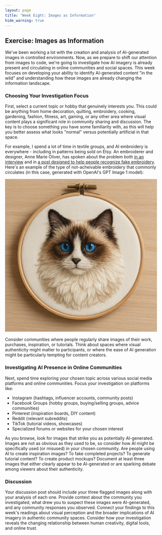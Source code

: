 ```yaml
---
layout: page
title: "Week Eight: Images as Information"
hide_warning: true
---
```


## Exercise: Images as Information

We've been working a lot with the creation and analysis of AI-generated images in controlled environments. Now, as we prepare to shift our attention from images to code, we're going to investigate how AI imagery is already present and circulating in online communities and social spaces. This week focuses on developing your ability to identify AI-generated content "in the wild" and understanding how these images are already changing the information landscape.

### Choosing Your Investigation Focus

First, select a current topic or hobby that genuinely interests you. This could be anything from home decoration, quilting, embroidery, cooking, gardening, fashion, fitness, art, gaming, or any other area where visual content plays a significant role in community sharing and discussion. The key is to choose something you have some familiarity with, as this will help you better assess what looks "normal" versus potentially artificial in that space.

For example, I spend a lot of time in textile groups, and AI embroidery is everywhere - including in patterns being sold on Etsy. An embroiderer and designer, Anne Marie Oliver, has spoken about the problem both [in an interview](https://egausa.org/anne-marie-oliver-impact-ai-embroidery/) and in [a post designed to help people recognize fake embroidery](https://lolliandgrace.com/blogs/blog/artificial-intelligence-in-the-embroidery-space). Here's an example of the type of not-acheivable embroidery that commonly circulates (in this case, generated with OpenAI's GPT Image 1 model):

![Fake Cat Embroidery](fakecat.png)

Consider communities where people regularly share images of their work, purchases, inspiration, or tutorials. Think about spaces where visual authenticity might matter to participants, or where the ease of AI generation might be particularly tempting for content creators.

### Investigating AI Presence in Online Communities

Next, spend time exploring your chosen topic across various social media platforms and online communities. Focus your investigation on platforms like:

- Instagram (hashtags, influencer accounts, community posts)
- Facebook Groups (hobby groups, buying/selling groups, advice communities)
- Pinterest (inspiration boards, DIY content)
- Reddit (relevant subreddits)
- TikTok (tutorial videos, showcases)
- Specialized forums or websites for your chosen interest

As you browse, look for images that strike you as potentially AI-generated. Images are not as obvious as they used to be, so consider how AI might be specifically used (or misused) in your chosen community. Are people using AI to create inspiration images? To fake completed projects? To generate tutorial content? To create product mockups? Document at least three images that either clearly appear to be AI-generated or are sparking debate among viewers about their authenticity. 

### Discussion

Your discussion post should include your three flagged images along with your analysis of each one. Provide context about the community you investigated, what drew you to suspect these images were AI-generated, and any community responses you observed. Connect your findings to this week's readings about visual perception and the broader implications of AI imagery in authentic community spaces. Consider how your investigation reveals the changing relationship between human creativity, digital tools, and online trust.
